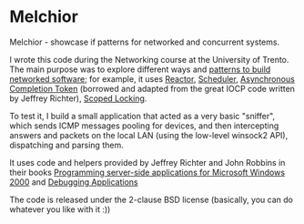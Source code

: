 Melchior
========

Melchior - showcase if patterns for networked and concurrent systems.

I wrote this code during the Networking course at the University of Trento. The main purpose was to explore different ways and [patterns to build networked software](http://www.cs.wustl.edu/~schmidt/POSA/POSA2/); for example, it uses [Reactor](Reactor.h), [Scheduler](Scheduler.h), [Asynchronous Completion Token](ClassLib/IOCP.h) (borrowed and adapted from the great IOCP code written by Jeffrey Richter), [Scoped Locking](ThreadMutexGuard.h). 

To test it, I build a small application that acted as a very basic "sniffer", which sends ICMP messages pooling for devices, and then intercepting answers and packets on the local LAN (using the low-level winsock2 API), dispatching and parsing them.

It uses code and helpers provided by Jeffrey Richter and John Robbins in their books [Programming server-side applications for Microsoft Windows 2000](http://books.google.it/books/about/Programming_server_side_applications_for.html?id=eb5QAAAAMAAJ&redir_esc=y) and [Debugging Applications](http://www.amazon.com/Debugging-Applications-DV-MPS-Programming-Robbins/dp/0735608865)

The code is released under the 2-clause BSD license (basically, you can do whatever you like with it :))
